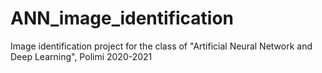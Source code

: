 # ANN_image_identification
Image identification project for the class of "Artificial Neural Network and Deep Learning", Polimi 2020-2021
